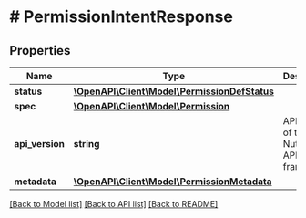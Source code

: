 # # PermissionIntentResponse

## Properties

Name | Type | Description | Notes
------------ | ------------- | ------------- | -------------
**status** | [**\OpenAPI\Client\Model\PermissionDefStatus**](PermissionDefStatus.md) |  | [optional]
**spec** | [**\OpenAPI\Client\Model\Permission**](Permission.md) |  | [optional]
**api_version** | **string** | API Version of the Nutanix v3 API framework. | [default to '3.1.0']
**metadata** | [**\OpenAPI\Client\Model\PermissionMetadata**](PermissionMetadata.md) |  |

[[Back to Model list]](../../README.md#models) [[Back to API list]](../../README.md#endpoints) [[Back to README]](../../README.md)
